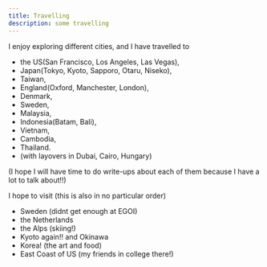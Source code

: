 ```yaml
---
title: Travelling
description: some travelling
---
```


I enjoy exploring different cities, and I have travelled to 
- the US(San Francisco, Los Angeles, Las Vegas), 
- Japan(Tokyo, Kyoto, Sapporo, Otaru, Niseko), 
- Taiwan, 
- England(Oxford, Manchester, London), 
- Denmark, 
- Sweden, 
- Malaysia, 
- Indonesia(Batam, Bali), 
- Vietnam, 
- Cambodia, 
- Thailand. 
- (with layovers in Dubai, Cairo, Hungary)

(I hope I will have time to do write-ups about each of them because I have a lot to talk about!!)

I hope to visit (this is also in no particular order)
- Sweden (didnt get enough at EGOI)
- the Netherlands
- the Alps (skiing!)
- Kyoto again!! and Okinawa
- Korea! (the art and food)
- East Coast of US (my friends in college there!)
